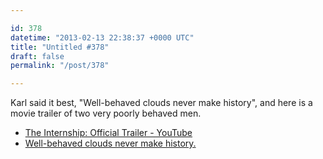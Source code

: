 ```yaml
---

id: 378
datetime: "2013-02-13 22:38:37 +0000 UTC"
title: "Untitled #378"
draft: false
permalink: "/post/378"

---
```


Karl said it best, "Well-behaved clouds never make history", and here is a movie trailer of two very poorly behaved men. 

 
 * [The Internship: Official Trailer - YouTube](http://www.youtube.com/watch?v=ehJFc1W0VKE)
 * [Well-behaved clouds never make history.](https://twitter.com/KarlTheFog/status/301738693692125185)


